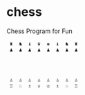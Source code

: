 # chess
Chess Program for Fun


	 ♜  ♞  ♝  ♛  ♚  ♝  ♞  ♜ 
	 ♟︎  ♟︎  ♟︎  ♟︎  ♟︎  ♟︎  ♟︎  ♟︎ 
	                        
	                        
	                        
	                        
	 ♙  ♙  ♙  ♙  ♙  ♙  ♙  ♙ 
	 ♖  ♘  ♗  ♕  ♔  ♗  ♘  ♖ 

